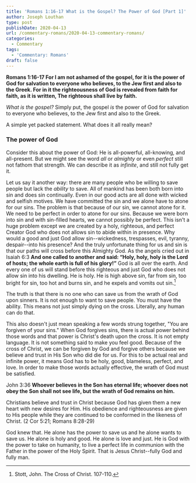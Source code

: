 ```yaml
---
title: 'Romans 1:16-17 What is the Gospel? The Power of God [Part 1]'
author: Joseph Louthan
type: post
publishDate: 2020-04-13
url: /commentary-romans/2020-04-13-commentary-romans/
categories:
  - Commentary
tags:
  - 'Commentary: Romans'
draft: false
---
```

**Romans 1:16-17 For I am not ashamed of the gospel, for it is the power of God for salvation to everyone who believes, to the Jew first and also to the Greek. For in it the righteousness of God is revealed from faith for faith, as it is written, The righteous shall live by faith.**

*What is the gospel?* Simply put, the gospel *is* the power of God for salvation to everyone who believes, to the Jew first and also to the Greek.

A simple yet packed statement. What does it all really mean?

### The power of God

Consider this about the power of God: He is all-powerful, all-knowing, and all-present. But we might see the word *all* or *almighty* or even *perfect* still not fathom that strength. We can describe it as *infinite*, and still not fully get it.

Let us say it another way: there are many people who be willing to save people but lack the *ability* to save. All of mankind has been both born into sin and does sin continually. Even in our good acts are all done with wicked and selfish motives. We have committed the sin and we alone have to atone for our sins. The problem is that because of our sin, we cannot atone for it. We need to be perfect in order to atone for our sins. Because we were born into sin and with sin-filled hearts, we cannot possibly be perfect. This isn't a huge problem except we are created by a holy, righteous, and perfect Creator God who does not allows sin to abide within in presence. Why would a good and just God allow sin--wickedness, trespasses, evil, tyranny, despair--into his presence? And the truly unfortunate thing for us and sin is that our paths will cross before this Almighty God. As the angels cried out in Isaiah 6:3 **And one called to another and said: “Holy, holy, holy is the Lord of hosts; the whole earth is full of his glory!”** God is all over the earth. And every one of us will stand before this righteous and just God who does not allow sin into his dwelling. He is holy. He is high above sin, far from sin, too bright for sin, too hot and burns sin, and he expels and vomits out sin.[^1]

The truth is that there is no one who can save us from the wrath of God upon sinners. It is not enough to want to save people. You must have the ability. This means not just simply dying on the cross. Literally, any human can do that.

This also doesn't just mean speaking a few words strung together, "You are forgiven of your sins." When God forgives sins, there is actual power behind those words and that power is Christ's death upon the cross. It is not empty language. It is not something said to make you feel good.  Because of the cross of Christ, we can be forgiven by God and forgive others because we believe and trust in His Son who did die for us. For this to be actual real and infinite power, it means God has to be holy, good, blameless, perfect, and love. In order to make those words actually effective, the wrath of God must be satisfied.

​John 3:36 **Whoever believes in the Son has eternal life; whoever does not obey the Son shall not see life, but the wrath of God remains on him.**

Christians believe and trust in Christ because God has given them a new heart with new desires for Him. His obedience and righteousness are given to His people while they are continued to be conformed in the likeness of Christ. (2 Cor 5:21; Romans 8:28-29)

God knew that. He alone has the power to save us and he alone wants to save us. He alone is holy and good. He alone is love and just. He is God with the power to take on humanity, to live a perfect life in communion with the Father in the power of the Holy Spirit. That is Jesus Christ--fully God and fully man.

[^1]: Stott, John. The Cross of Christ. 107-110.
